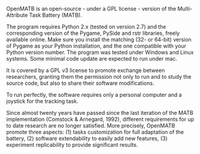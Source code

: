 OpenMATB is an open-source - under a GPL license - version of the Multi-Attribute Task Battery (MATB).

The program requires Python 2.x (tested on version 2.7) and the corresponding version of the Pygame, PySide and rstr libraries, freely available online. Make sure you install the matching (32- or 64-bit) version of Pygame as your Python installation, and the one compatible with your Python version number.
The program was tested under Windows and Linux systems. Some minimal code update are expected to run under mac.


It is covered by a GPL v3 license to promote exchange between researchers, granting them the permission not only to run and to study the source code, but also to share their software modifications.

To run perfectly, the software requires only a personal computer and a joystick for the tracking task. 



Since almost twenty years have passed since the last iteration of the MATB implementation (Comstock & Arnegard, 1992), different requirements for up to date research are no longer satisfied.
More precisely, OpenMATB promote three aspects: 
(1) tasks customization for full adaptation of the battery,
(2) software extendability to easily add new features, 
(3) experiment replicability to provide significant results.

